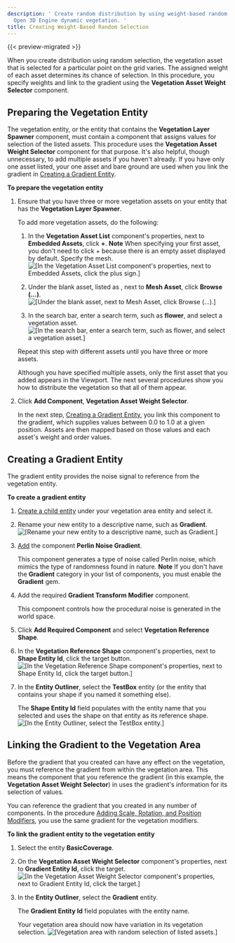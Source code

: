 ```yaml
---
description: ' Create random distribution by using weight-based random selection in
  Open 3D Engine dynamic vegetation. '
title: Creating Weight-Based Random Selection
---
```


{{< preview-migrated >}}

When you create distribution using random selection, the vegetation asset that is selected for a particular point on the grid varies. The assigned weight of each asset determines its chance of selection. In this procedure, you specify weights and link to the gradient using the **Vegetation Asset Weight Selector** component.

## Preparing the Vegetation Entity 

The vegetation entity, or the entity that contains the **Vegetation Layer Spawner** component, must contain a component that assigns values for selection of the listed assets. This procedure uses the **Vegetation Asset Weight Selector** component for that purpose. It's also helpful, though unnecessary, to add multiple assets if you haven't already. If you have only one asset listed, your one asset and bare ground are used when you link the gradient in [Creating a Gradient Entity](#create-gradient-entity).

**To prepare the vegetation entity**

1. Ensure that you have three or more vegetation assets on your entity that has the **Vegetation Layer Spawner**.

   To add more vegetation assets, do the following:

   1. In the **Vegetation Asset List** component's properties, next to **Embedded Assets**, click **\+**.
**Note**
When specifying your first asset, you don't need to click \+ because there is an empty asset displayed by default. Specify the mesh.
![\[In the Vegetation Asset List component's properties, next to Embedded Assets, click the plus sign.\]](/images/user-guide/vegetation/dynamic/dynamic-vegetation-procedures-gradient-random-selection-browse.png)

   1. Under the blank asset, listed as **<asset name>**, next to **Mesh Asset**, click **Browse \(…\)**.
![\[Under the blank asset, next to Mesh Asset, click Browse (…).\]](/images/user-guide/vegetation/dynamic/dynamic-vegetation-procedures-gradient-random-selection-add-asset.png)

   1. In the search bar, enter a search term, such as **flower**, and select a vegetation asset.
![\[In the search bar, enter a search term, such as flower, and select a vegetation asset.\]](/images/user-guide/vegetation/dynamic/dynamic-vegetation-procedures-gradient-random-selection-select-flower.png)

   Repeat this step with different assets until you have three or more assets.

   Although you have specified multiple assets, only the first asset that you added appears in the Viewport. The next several procedures show you how to distribute the vegetation so that all of them appear.

1. Click **Add Component**, **Vegetation Asset Weight Selector**.

   In the next step, [Creating a Gradient Entity](#create-gradient-entity), you link this component to the gradient, which supplies values between 0.0 to 1.0 at a given position. Assets are then mapped based on those values and each asset's weight and order values.

## Creating a Gradient Entity 

The gradient entity provides the noise signal to reference from the vegetation entity.

**To create a gradient entity**

1. [Create a child entity](/docs/userguide/creating-entity.md) under your vegetation area entity and select it.

1. Rename your new entity to a descriptive name, such as **Gradient**.
![\[Rename your new entity to a descriptive name, such as Gradient.\]](/images/user-guide/vegetation/dynamic/dynamic-vegetation-procedures-gradient-random-selection-rename-entity.png)

1. [Add](/docs/userguide/components/working-adding.md) the component **Perlin Noise Gradient**.

   This component generates a type of noise called Perlin noise, which mimics the type of randomness found in nature.
**Note**
If you don't have the **Gradient** category in your list of components, you must enable the **Gradient** gem.

1. Add the required **Gradient Transform Modifier** component.

   This component controls how the procedural noise is generated in the world space.

1. Click **Add Required Component** and select **Vegetation Reference Shape**.

1. In the **Vegetation Reference Shape** component's properties, next to **Shape Entity Id**, click the target button.
![\[In the Vegetation Reference Shape component's properties, next to Shape Entity Id, click the target button.\]](/images/user-guide/vegetation/dynamic/dynamic-vegetation-procedures-gradient-random-selection-target.png)

1. In the **Entity Outliner**, select the **TestBox** entity \(or the entity that contains your shape if you named it something else\).

   The **Shape Entity Id** field populates with the entity name that you selected and uses the shape on that entity as its reference shape.
![\[In the Entity Outliner, select the TestBox entity.\]](/images/user-guide/vegetation/dynamic/dynamic-vegetation-procedures-gradient-random-selection-basic-coverage.png)

## Linking the Gradient to the Vegetation Area 

Before the gradient that you created can have any effect on the vegetation, you must reference the gradient from within the vegetation area. This means the component that you reference the gradient \(in this example, the **Vegetation Asset Weight Selector**\) in uses the gradient's information for its selection of values.

You can reference the gradient that you created in any number of components. In the procedure [Adding Scale, Rotation, and Position Modifiers](/docs/user-guide/gems/vegetation/adding-modifiers.md), you use the same gradient for the vegetation modifiers.

**To link the gradient entity to the vegetation entity**

1. Select the entity **BasicCoverage**.

1. On the **Vegetation Asset Weight Selector** component's properties, next to **Gradient Entity Id**, click the target.
![\[In the Vegetation Asset Weight Selector component's properties, next to Gradient Entity Id, click the target.\]](/images/user-guide/vegetation/dynamic/link-gradient-entity-to-vegetation-target.png)

1. In the **Entity Outliner**, select the **Gradient** entity.

   The **Gradient Entity Id** field populates with the entity name.

   Your vegetation area should now have variation in its vegetation selection.
![\[Vegetation area with random selection of listed assets.\]](/images/user-guide/vegetation/dynamic/link-gradient-entity-to-vegetation-distributed.png)

